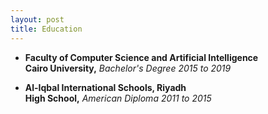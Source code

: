 ```yaml
---
layout: post
title: Education
---
```

 - **Faculty of Computer Science and Artificial Intelligence**    
**Cairo University,** _Bachelor's Degree_
_2015 to 2019_ 

 - **Al-Iqbal International Schools, Riyadh**   
**High School,** _American Diploma_
_2011 to 2015_  


